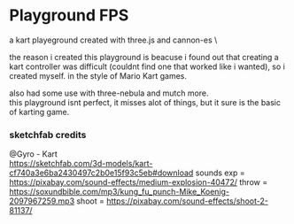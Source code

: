 # Playground FPS

a kart playeground created with three.js and cannon-es \

the reason i created this playground is beacuse i found out that creating a kart controller was difficult (couldnt find one that worked like i wanted), so i created myself. in the style of Mario Kart games.

also had some use with three-nebula and mutch more. \
this playground isnt perfect, it misses alot of things, but it sure is the basic of karting game.

### sketchfab credits

@Gyro - Kart \
https://sketchfab.com/3d-models/kart-cf740a3e6ba2430497c2b0e15f93c5eb#download
sounds
exp = https://pixabay.com/sound-effects/medium-explosion-40472/
throw = https://soxundbible.com/mp3/kung_fu_punch-Mike_Koenig-2097967259.mp3
shoot = https://pixabay.com/sound-effects/shoot-2-81137/
